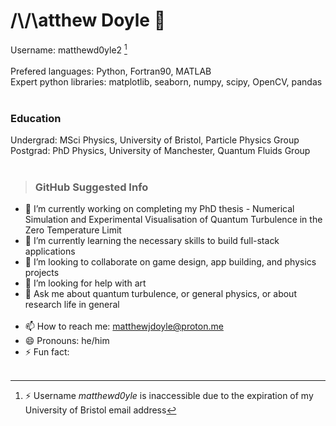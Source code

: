 # /\\/\atthew Doyle 👋 
Username: matthewd0yle2 [^1] \
 <br />
Prefered languages: Python, Fortran90, MATLAB \
Expert python libraries: matplotlib, seaborn, numpy, scipy, OpenCV, pandas \
 <br />
 ### Education
Undergrad: MSci Physics, University of Bristol, Particle Physics Group \
Postgrad: PhD Physics, University of Manchester, Quantum Fluids Group \
 <br />

>### GitHub Suggested Info
- 🔭 I’m currently working on completing my PhD thesis - Numerical Simulation and Experimental Visualisation of Quantum Turbulence in the Zero Temperature Limit
- 🌱 I’m currently learning the necessary skills to build full-stack applications
- 👯 I’m looking to collaborate on game design, app building, and physics projects
- 🤔 I’m looking for help with art
- 💬 Ask me about quantum turbulence, or general physics, or about research life in general \
  <br />
- 📫 How to reach me: matthewjdoyle@proton.me
- 😄 Pronouns: he/him
- ⚡ Fun fact: \
  <br />



[^1]:⚡ Username *matthewd0yle* is inaccessible due to the expiration of my University of Bristol email address 
